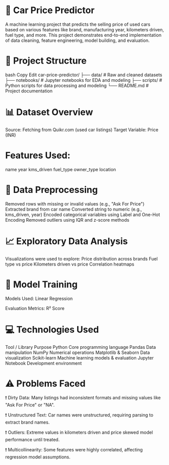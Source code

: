 # 🚗 Car Price Predictor
A machine learning project that predicts the selling price of used cars based on various features like brand, manufacturing year, kilometers driven, fuel type, and more. This project demonstrates end-to-end implementation of data cleaning, feature engineering, model building, and evaluation.

# 📁 Project Structure
bash
Copy
Edit
car-price-predictor/
├── data/                  # Raw and cleaned datasets
├── notebooks/             # Jupyter notebooks for EDA and modeling
├── scripts/               # Python scripts for data processing and modeling
└── README.md              # Project documentation

# 📊 Dataset Overview
Source: Fetching from Quikr.com (used car listings)
Target Variable: Price (INR)

# Features Used:
name
year
kms_driven
fuel_type
owner_type
location

# 🧹 Data Preprocessing
Removed rows with missing or invalid values (e.g., "Ask For Price")
Extracted brand from car name
Converted string to numeric (e.g., kms_driven, year)
Encoded categorical variables using Label and One-Hot Encoding
Removed outliers using IQR and z-score methods

# 📈 Exploratory Data Analysis
Visualizations were used to explore:
Price distribution across brands
Fuel type vs price
Kilometers driven vs price
Correlation heatmaps

# 🤖 Model Training
Models Used:
Linear Regression

Evaluation Metrics:
R² Score

# 💻 Technologies Used
Tool / Library	Purpose
Python	Core programming language
Pandas	Data manipulation
NumPy	Numerical operations
Matplotlib & Seaborn	Data visualization
Scikit-learn	Machine learning models & evaluation
Jupyter Notebook	Development environment

# ⚠️ Problems Faced
❗ Dirty Data: Many listings had inconsistent formats and missing values like "Ask For Price" or "NA".

❗ Unstructured Text: Car names were unstructured, requiring parsing to extract brand names.

❗ Outliers: Extreme values in kilometers driven and price skewed model performance until treated.

❗ Multicollinearity: Some features were highly correlated, affecting regression model assumptions.
